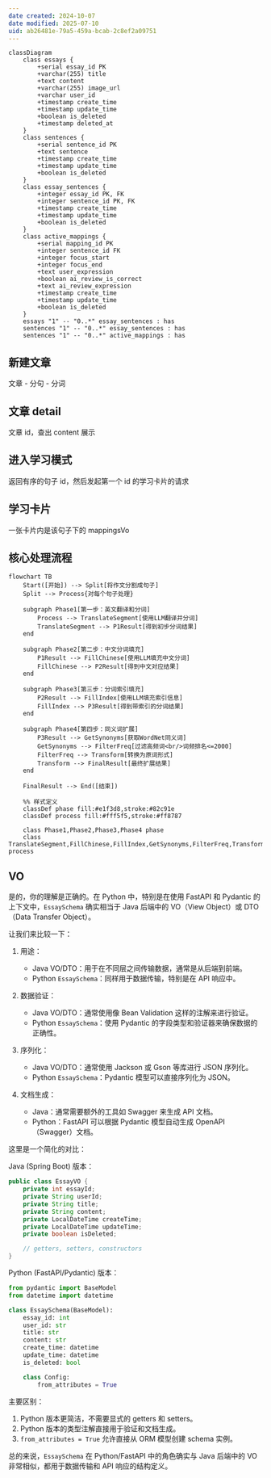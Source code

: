 ```yaml
---
date created: 2024-10-07
date modified: 2025-07-10
uid: ab26481e-79a5-459a-bcab-2c8ef2a09751
---
```

```mermaid
classDiagram
    class essays {
        +serial essay_id PK
        +varchar(255) title
        +text content
        +varchar(255) image_url
        +varchar user_id
        +timestamp create_time
        +timestamp update_time
        +boolean is_deleted
        +timestamp deleted_at
    }
    class sentences {
        +serial sentence_id PK
        +text sentence
        +timestamp create_time
        +timestamp update_time
        +boolean is_deleted
    }
    class essay_sentences {
        +integer essay_id PK, FK
        +integer sentence_id PK, FK
        +timestamp create_time
        +timestamp update_time
        +boolean is_deleted
    }
    class active_mappings {
        +serial mapping_id PK
        +integer sentence_id FK
        +integer focus_start
        +integer focus_end
        +text user_expression
        +boolean ai_review_is_correct
        +text ai_review_expression
        +timestamp create_time
        +timestamp update_time
        +boolean is_deleted
    }
    essays "1" -- "0..*" essay_sentences : has
    sentences "1" -- "0..*" essay_sentences : has
    sentences "1" -- "0..*" active_mappings : has
```

## 新建文章

文章 - 分句 - 分词

## 文章 detail

文章 id，查出 content 展示

## 进入学习模式

返回有序的句子 id，然后发起第一个 id 的学习卡片的请求

## 学习卡片

一张卡片内是该句子下的 mappingsVo

## 核心处理流程

```mermaid
flowchart TB
    Start([开始]) --> Split[将作文分割成句子]
    Split --> Process{对每个句子处理}
    
    subgraph Phase1[第一步：英文翻译和分词]
        Process --> TranslateSegment[使用LLM翻译并分词]
        TranslateSegment --> P1Result[得到初步分词结果]
    end
    
    subgraph Phase2[第二步：中文分词填充]
        P1Result --> FillChinese[使用LLM填充中文分词]
        FillChinese --> P2Result[得到中文对应结果]
    end
    
    subgraph Phase3[第三步：分词索引填充]
        P2Result --> FillIndex[使用LLM填充索引信息]
        FillIndex --> P3Result[得到带索引的分词结果]
    end
    
    subgraph Phase4[第四步：同义词扩展]
        P3Result --> GetSynonyms[获取WordNet同义词]
        GetSynonyms --> FilterFreq[过滤高频词<br/>词频排名<=2000]
        FilterFreq --> Transform[转换为原词形式]
        Transform --> FinalResult[最终扩展结果]
    end
    
    FinalResult --> End([结束])

    %% 样式定义
    classDef phase fill:#e1f3d8,stroke:#82c91e
    classDef process fill:#fff5f5,stroke:#ff8787
    
    class Phase1,Phase2,Phase3,Phase4 phase
    class TranslateSegment,FillChinese,FillIndex,GetSynonyms,FilterFreq,Transform process
```

## VO

是的，你的理解是正确的。在 Python 中，特别是在使用 FastAPI 和 Pydantic 的上下文中，`EssaySchema` 确实相当于 Java 后端中的 VO（View Object）或 DTO（Data Transfer Object）。

让我们来比较一下：

1. 用途：
   - Java VO/DTO：用于在不同层之间传输数据，通常是从后端到前端。
   - Python `EssaySchema`：同样用于数据传输，特别是在 API 响应中。

2. 数据验证：
   - Java VO/DTO：通常使用像 Bean Validation 这样的注解来进行验证。
   - Python `EssaySchema`：使用 Pydantic 的字段类型和验证器来确保数据的正确性。

3. 序列化：
   - Java VO/DTO：通常使用 Jackson 或 Gson 等库进行 JSON 序列化。
   - Python `EssaySchema`：Pydantic 模型可以直接序列化为 JSON。

4. 文档生成：
   - Java：通常需要额外的工具如 Swagger 来生成 API 文档。
   - Python：FastAPI 可以根据 Pydantic 模型自动生成 OpenAPI（Swagger）文档。

这里是一个简化的对比：

Java (Spring Boot) 版本：

```java
public class EssayVO {
    private int essayId;
    private String userId;
    private String title;
    private String content;
    private LocalDateTime createTime;
    private LocalDateTime updateTime;
    private boolean isDeleted;

    // getters, setters, constructors
}
```

Python (FastAPI/Pydantic) 版本：

```python
from pydantic import BaseModel
from datetime import datetime

class EssaySchema(BaseModel):
    essay_id: int
    user_id: str
    title: str
    content: str
    create_time: datetime
    update_time: datetime
    is_deleted: bool

    class Config:
        from_attributes = True
```

主要区别：

1. Python 版本更简洁，不需要显式的 getters 和 setters。
2. Python 版本的类型注解直接用于验证和文档生成。
3. `from_attributes = True` 允许直接从 ORM 模型创建 schema 实例。

总的来说，`EssaySchema` 在 Python/FastAPI 中的角色确实与 Java 后端中的 VO 非常相似，都用于数据传输和 API 响应的结构定义。
